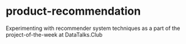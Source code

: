 # product-recommendation
Experimenting with recommender system techniques as a part of the project-of-the-week at DataTalks.Club
